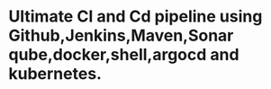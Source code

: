# Ultimate CI and Cd pipeline using Github,Jenkins,Maven,Sonar qube,docker,shell,argocd and kubernetes.
